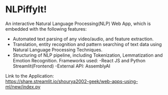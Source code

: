 # NLPiffyIt!

An interactive Natural Language Processing(NLP) Web App, which is embedded with the following features:
- Automated text parsing of any video/audio, and feature extraction.
- Translation, entity recognition and pattern searching of text data using Natural Language Processing Techniques.
- Structuring of NLP pipeline, including Tokenization, Lemmatization and Emotion Recognition.
Frameworks used:
-React JS and Python Streamlit(Frontend) 
-External API: AssemblyAI



Link to the Application:\
https://share.streamlit.io/shourya2002-geek/web-apps-using-ml/new/index.py
